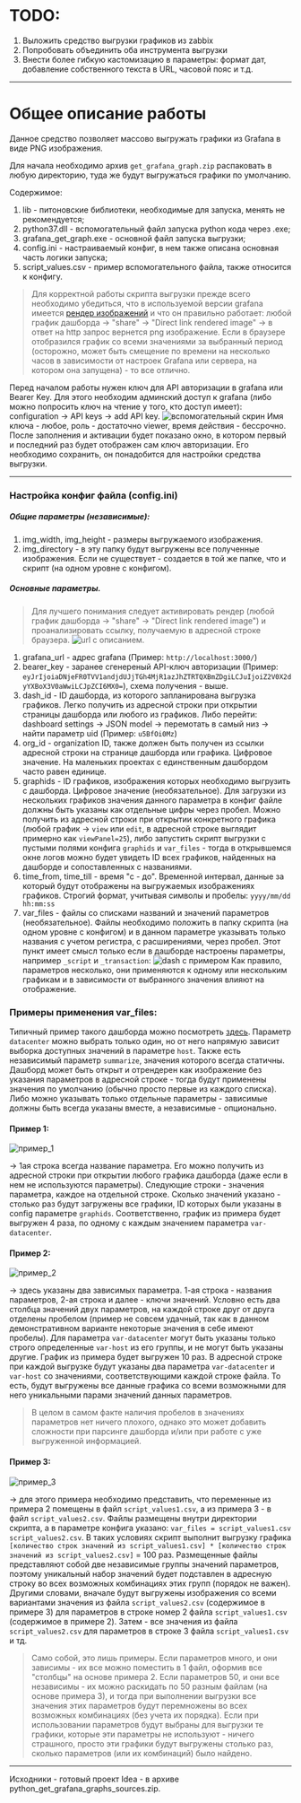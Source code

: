 # TODO:
1. Выложить средство выгрузки графиков из zabbix
2. Попробовать объединить оба инструмента выгрузки
3. Внести более гибкую кастомизацию в параметры: формат дат, добавление собственного текста в URL, часовой пояс и т.д.


---
# Общее описание работы
Данное средство позволяет массово выгружать графики из Grafana в виде PNG изображения.

Для начала необходимо архив `get_grafana_graph.zip` распаковать в любую директорию, туда же будут выгружаться графики по умолчанию.

Содержимое:
1. lib - питоновские библиотеки, необходимые для запуска, менять не рекомендуется;
2. python37.dll - вспомогательный файл запуска python кода через .exe;
3. grafana_get_graph.exe - основной файл запуска выгрузки;
4. config.ini - настраиваемый конфиг, в нем также описана основная часть логики запуска;
5. script_values.csv - пример вспомогательного файла, также относится к конфигу.
> Для корректной работы скрипта выгрузки прежде всего необходимо убедиться, что в используемой версии grafana имеется [рендер изображений](https://grafana.com/grafana/plugins/grafana-image-renderer/) и что он правильно работает: любой график дашборда → "share" → "Direct link rendered image" → в ответ на http запрос вернется png изображение. Если в браузере отобразился график со всеми значениями за выбранный период (осторожно, может быть смещение по времени на несколько часов в зависимости от настроек Grafana или сервера, на котором она запущена) - то все отлично.

Перед началом работы нужен ключ для API авторизации в grafana или Bearer Key. Для этого необходим админский доступ к grafana (либо можно попросить ключ на чтение у того, кто доступ имеет): configuration → API keys → add API key. ![вспомогательный скрин](https://github.com/D4nD4nce/QA_LoadTesting_Info/blob/main/grafana_graph_downloader/examples/description_1.PNG)
Имя ключа - любое, роль - достаточно viewer, время действия - бессрочно. После заполнения и активации будет показано окно, в котором первый и последний раз будет отображен сам ключ авторизации. Его необходимо сохранить, он понадобится для настройки средства выгрузки.

---
### Настройка конфиг файла (config.ini)
##### Общие параметры (независимые):
1. img_width, img_height - размеры выгружаемого изображения.
1. img_directory - в эту папку будут выгружены все полученные изображения. Если не существует - создается в той же папке, что и скрипт (на одном уровне с конфигом).

##### Основные параметры.
> Для лучшего понимания следует активировать рендер (любой график дашборда → "share" → "Direct link rendered image") и проанализировать ссылку, получаемую в адресной строке браузера. ![url с описанием](https://github.com/D4nD4nce/QA_LoadTesting_Info/blob/main/grafana_graph_downloader/examples/description_2.png).

1. grafana_url - адрес grafana (Пример: `http://localhost:3000/`)
1. bearer_key - заранее сгенереный API-ключ авторизации (Пример: `eyJrIjoiaDNjeFR0TVV1andjdUJjTGh4MjR1azJhZTRTQXBmZDgiLCJuIjoiZ2V0X2dyYXBoX3V0aWwiLCJpZCI6MX0=`), схема получения - выше.
1. dash_id - ID дашборда, из которого запланирована выгрузка графиков. Легко получить из адресной строки при открытии страницы дашборда или любого из графиков. Либо перейти: dashboard settings → JSON model → перемотать в самый низ → найти параметр uid (Пример: `u5BfOi0Mz`)
1. org_id - organization ID, также должен быть получен из ссылки адресной строки на странице дашборда или графика. Цифровое значение. На маленьких проектах с единственным дашбордом часто равен единице.
1. graphids - ID графиков, изображения которых необходимо выгрузить с дашборда. Цифровое значение (необязательное). Для загрузки из нескольких графиков значения данного параметра в конфиг файле должны быть указаны как отдельные цифры через пробел. Можно получить из адресной строки при открытии конкретного графика (любой график → `view` или `edit`, в адресной строке выглядит примерно как `viewPanel=25`), либо запустить скрипт выгрузки с пустыми полями конфига `graphids` и `var_files` - тогда в открывшемся окне логов можно будет увидеть ID всех графиков, найденных на дашборде и сопоставленных с названиями.
1. time_from, time_till - время "с - до". Временной интервал, данные за который будут отображены на выгружаемых изображениях графиков. Строгий формат, учитывая символы и пробелы: `yyyy/mm/dd hh:mm:ss`
1. var_files - файлы со списками названий и значений параметров (необязательное). Файлы необходимо положить в папку скрипта (на одном уровне с конфигом) и в данном параметре указывать только названия с учетом регистра, с расширениями, через пробел. Этот пункт имеет смысл только если в дашборде настроены параметры, например `_script` и `_transaction`: ![dash с примером](https://github.com/D4nD4nce/QA_LoadTesting_Info/blob/main/grafana_graph_downloader/examples/description_3.PNG)
Как правило, параметров несколько, они применяются к одному или нескольким графикам и в зависимости от выбранного значения влияют на отображение.

### Примеры применения var_files:
Типичный пример такого дашборда можно посмотреть [здесь](https://play.grafana.org/d/000000002/influxdb-templated?orgId=1&var-datacenter=Africa&var-host=server%2F7&var-summarize=1m). Параметр `datacenter` можно выбрать только один, но от него напрямую зависит выборка доступных значений в параметре `host`. Также есть независимый параметр `summarize`, значения которого всегда статичны. Дашборд может быть открыт и отрендерен как изображение без указания параметров в адресной строке - тогда будут применены значения по умолчанию (обычно просто первые из каждого списка). Либо можно указывать только отдельные параметры - зависимые должны быть всегда указаны вместе, а независимые - опционально.

#### Пример 1:
![пример_1](https://github.com/D4nD4nce/QA_LoadTesting_Info/blob/main/grafana_graph_downloader/examples/example_1.PNG)

-> 1ая строка всегда название параметра. Его можно получить из адресной строки при открытии любого графика дашборда (даже если в нем не используются параметры). Следующие строки - значения параметра, каждое на отдельной строке. Сколько значений указано - столько раз будут загружены все графики, ID которых были указаны в config параметре `graphids`. Соответственно, график из примера будет выгружен 4 раза, по одному с каждым значением параметра `var-datacenter`.

#### Пример 2:
![пример_2](https://github.com/D4nD4nce/QA_LoadTesting_Info/blob/main/grafana_graph_downloader/examples/example_2.PNG)

-> здесь указаны два зависимых параметра. 1-ая строка - названия параметров, 2-ая строка и далее - ключи значений. Условно есть два столбца значений двух параметров, на каждой строке друг от друга отделены пробелом (пример не совсем удачный, так как в данном демонстративном варианте некоторые значения в себе имеют пробелы). Для параметра `var-datacenter` могут быть указаны только строго определенные `var-host` из его группы, и не могут быть указаны другие. График из примера будет выгружен 10 раз. В адресной строке при каждой выгрузке будут указаны два параметра `var-datacenter` и `var-host` со значениями, соответствующими каждой строке файла. То есть, будут выгружены все данные графика со всеми возможными для него уникальными парами значений данных параметров.
> В целом в самом факте наличия пробелов в значениях параметров нет ничего плохого, однако это может добавить сложности при парсинге дашборда и/или при работе с уже выгруженной информацией.

#### Пример 3:
![пример_3](https://github.com/D4nD4nce/QA_LoadTesting_Info/blob/main/grafana_graph_downloader/examples/example_3.PNG)

-> для этого примера необходимо представить, что переменные из примера 2 помещены в файл `script_values1.csv`, а из примера 3 - в файл `script_values2.csv`. Файлы размещены внутри директории скрипта, а в параметре конфига указано: `var_files = script_values1.csv script_values2.csv`. В таких условиях скрипт выполнит выгрузку графика `[количество строк значений из script_values1.csv] * [количество строк значений из script_values2.csv]` = 100 раз. Размещенные файлы представляют собой две независимые группы значений параметров, поэтому уникальный набор значений будет подставлен в адресную строку во всех возможных комбинациях этих групп (порядок не важен). Другими словами, вначале будут выгружены изображения со всеми вариантами значения из файла `script_values2.csv` (содержимое в примере 3) для параметров в строке номер 2 файла `script_values1.csv` (содержимое в примере 2). Затем - все значения из файла `script_values2.csv` для параметров в строке 3 файла `script_values1.csv` и тд.
> Само собой, это лишь примеры. Если параметров много, и они зависимы - их все можно поместить в 1 файл, оформив все "столбцы" на основе примера 2. Если параметров 50, и они все независимы - их можно раскидать по 50 разным файлам (на основе примера 3), и тогда при выполнении выгрузки все значения этих параметров будут перемножены во всех возможных комбинациях (без учета их порядка).
> Если при использовании параметров будут выбраны для выгрузки те графики, которые эти параметры не используют - ничего страшного, просто эти графики будут выгружены столько раз, сколько параметров (или их комбинаций) было найдено.

---
Исходники - готовый проект Idea - в архиве python_get_grafana_graphs_sources.zip.
